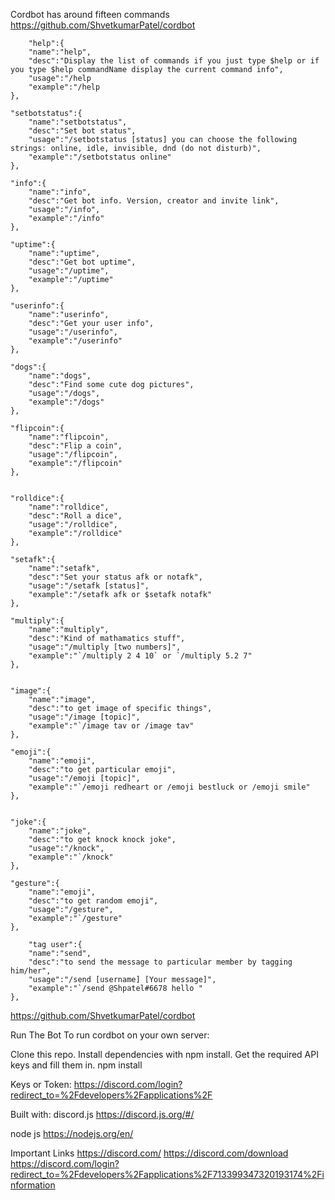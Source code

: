 
Cordbot has around fifteen commands
     https://github.com/ShvetkumarPatel/cordbot

        "help":{
        "name":"help",
        "desc":"Display the list of commands if you just type $help or if you type $help commandName display the current command info",
        "usage":"/help
        "example":"/help 
    },

    "setbotstatus":{
        "name":"setbotstatus",
        "desc":"Set bot status",
        "usage":"/setbotstatus [status] you can choose the following strings: online, idle, invisible, dnd (do not disturb)",
        "example":"/setbotstatus online"
    },

    "info":{
        "name":"info",
        "desc":"Get bot info. Version, creator and invite link",
        "usage":"/info",
        "example":"/info"
    },

    "uptime":{
        "name":"uptime",
        "desc":"Get bot uptime",
        "usage":"/uptime",
        "example":"/uptime"
    },

    "userinfo":{
        "name":"userinfo",
        "desc":"Get your user info",
        "usage":"/userinfo",
        "example":"/userinfo"
    },

    "dogs":{
        "name":"dogs",
        "desc":"Find some cute dog pictures",
        "usage":"/dogs",
        "example":"/dogs"
    },

    "flipcoin":{
        "name":"flipcoin",
        "desc":"Flip a coin",
        "usage":"/flipcoin",
        "example":"/flipcoin"
    },


    "rolldice":{
        "name":"rolldice",
        "desc":"Roll a dice",
        "usage":"/rolldice",
        "example":"/rolldice"
    },

    "setafk":{
        "name":"setafk",
        "desc":"Set your status afk or notafk",
        "usage":"/setafk [status]",
        "example":"/setafk afk or $setafk notafk"
    },

    "multiply":{
        "name":"multiply",
        "desc":"Kind of mathamatics stuff",
        "usage":"/multiply [two numbers]",
        "example":"`/multiply 2 4 10` or `/multiply 5.2 7"
    },

    
    "image":{
        "name":"image",
        "desc":"to get image of specific things",
        "usage":"/image [topic]",
        "example":"`/image tav or /image tav"
    },

    "emoji":{
        "name":"emoji",
        "desc":"to get particular emoji",
        "usage":"/emoji [topic]",
        "example":"`/emoji redheart or /emoji bestluck or /emoji smile"
    },


    "joke":{
        "name":"joke",
        "desc":"to get knock knock joke",
        "usage":"/knock",
        "example":"`/knock"
    },

    "gesture":{
        "name":"emoji",
        "desc":"to get random emoji",
        "usage":"/gesture",
        "example":"`/gesture"
    },

        "tag user":{
        "name":"send",
        "desc":"to send the message to particular member by tagging him/her",
        "usage":"/send [username] [Your message]",
        "example":"`/send @Shpatel#6678 hello "
    },

https://github.com/ShvetkumarPatel/cordbot

Run The Bot
To run cordbot on your own server:

Clone this repo.
Install dependencies with npm install.
Get the required API keys and fill them in.
npm install

Keys or Token:
https://discord.com/login?redirect_to=%2Fdevelopers%2Fapplications%2F


Built with:
discord.js https://discord.js.org/#/

node js https://nodejs.org/en/

Important Links
https://discord.com/
https://discord.com/download
https://discord.com/login?redirect_to=%2Fdevelopers%2Fapplications%2F713399347320193174%2Finformation
